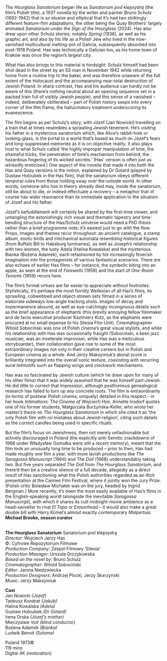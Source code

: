 
_The Hourglass Sanatorium_ began life as _Sanatorium pod klepsydrą_ (the film’s Polish title), a 1937 novella by the writer and painter Bruno Schulz (1892-1942) that is so elusive and elliptical that it’s had two strikingly different feature-film adaptations, the other being the Quay Brothers’ largely animated _Sanatorium under the Sign of the Hourglass_ (2024). Has also drew upon other Schulz stories, notably _Spring_ (1936), as well as his graphic art, and also by his life as a Polish Jew who lived in the now-vanished multicultural melting-pot of Galicia, subsequently absorbed into post-1918 Poland. Has was technically a Galician too, as his home town of Kraków was once the region’s largest city.

What Has also brings to this material is hindsight: Schulz himself had been shot dead in the street by an SS man in November 1942 while returning home from a routine trip to the baker, and was therefore unaware of the full extent of the Holocaust and the accompanying near-total destruction of Jewish Poland. In sharp contrast, Has and his audience can hardly not be aware of this (there’s nothing neutral about an opening sequence set in a packed train full of visibly Jewish people), and this sense of a vanished – indeed, deliberately obliterated – part of Polish history seeps into every corner of the film frame, the hallucinatory treatment underscoring its evanescence.

The film begins as per Schulz’s story, with Józef (Jan Nowicki) travelling on a train that at times resembles a sprawling Jewish tenement. He’s visiting his father in a mysterious sanatorium which, like Alice’s rabbit-hole or looking-glass, is the portal to a world that’s based as much on Józef’s fears and long-suppressed memories as it is on objective reality. It also plays host to what Schulz called ‘the highly improper manipulation of time, the shameful tricks, the penetration of time’s mechanism from behind, the hazardous fingering of its wicked secrets.’ (Has’ version is often just as wickedly eroticised.) One aspect of the novella that made it into both the Has and Quay versions is the notion, explained by Dr Gotard (played by Gustaw Holoubek in the Has film), that the sanatorium obeys different temporal rules from those holding sway over the outside world. In other words, someone who has in theory already died may, inside the sanatorium, still be about to die, or indeed effectuate a recovery – a metaphor that of course has wider resonance than its immediate application to the situation of Józef and his father.

Józef’s befuddlement will certainly be shared by the first-time viewer, and untangling the astonishingly rich visual and thematic tapestry and time-bending structure of the Has/Schulz universe would need a PhD thesis rather than a brief programme note; it’s easiest just to go with the flow. Props, images and themes recur throughout: an ancient catalogue, a stamp album, exotic birds and mechanical automata resembling historical figures (from Buffalo Bill to Habsburg luminaries), as well as Joseph’s relationship with two women, the lusty Adela (Halina Kowalska) and the mysterious Bianka (Bożena Adamek), each refashioned by his increasingly feverish imagination into the protagonists of various fantastical scenarios. There are also echoes of earlier Has films – for instance, the symbolic biting into an apple, as seen at the end of _Farewells_ (1958) and the start of _One-Room Tenants_ (1959) recurs here.

The film’s formal virtues are far easier to appreciate without footnotes. Stylistically, it’s perhaps the most floridly Wellesian of all Has’s films, its sprawling, cobwebbed and object-strewn sets filmed in a series of elaborate sideways low-angle tracking shots. Images of decay and impermanence abound, as well as eye-catchingly incongruous details such as the brief appearance of elephants (this brevity annoying fellow filmmaker and de facto executive producer Kazimierz Kutz, as the elephants were procured at no small expense to his Silesia Film Unit). Cinematographer Witold Sobociński was one of Polish cinema’s great visual stylists, and while his relationship with Has was occasionally fraught (Sobociński, a keen jazz musician, was an inveterate improviser, while Has was a meticulous storyboarder), their collaboration gave rise to some of the most extraordinary images not only in their creative careers but in Polish and European cinema as a whole. And Jerzy Maksymiuk’s atonal score is brilliantly integrated into the overall sonic texture, coexisting with recurring aural leitmotifs such as flapping wings and clockwork mechanisms.

Has was so fascinated by Jewish culture (which he drew upon for many of his other films) that it was widely assumed that he was himself part-Jewish. He did little to correct that impression, although posthumous genealogical research has failed to turn up any concrete roots. The film is extraordinarily (in terms of postwar Polish cinema, uniquely) detailed in this respect – in her book _Intimations: The Cinema of Wojciech Has_, Annette Insdorf quotes one of his former students, Małgorzata Burzyńska-Keller, who wrote her master’s thesis on _The Hourglass Sanatorium_ in which she cited it as ‘the only Polish film with no mistakes about Jewish religion’, citing such details as the correct candles being used in specific rituals.

But the film’s focus on Jewishness, then not merely unfashionable but actively discouraged in Poland (the explicitly anti-Semitic crackdowns of 1968 under Władysław Gomułka were still a recent memory), meant that the film took an unusually long time to be produced – prior to then, Has had made roughly one film a year, with more lavish productions like _The Saragossa Manuscript_ (1964) and _The Doll_ (1968) understandably taking two. But five years separated _The Doll_ from _The Hourglass Sanatorium_, and there’d then be a creative silence of a full decade, allegedly as a direct result of Has sanctioning what the Polish authorities regarded as an illicit presentation at the Cannes Film Festival, where it jointly won the Jury Prize. (Polish critic Bolesław Michałek was on the jury, headed by Ingrid Bergman.) More recently, it’s been the most easily available of Has’s films in the English-speaking world (alongside the inevitable _Saragossa Manuscript_), with which it shares its cult midnight-movie ambience as a head-swiveller to rival _El Topo_ or _Eraserhead_ – it would also make a great double bill with Harry Kümel’s almost exactly contemporary _Malpertuis_.  
**Michael Brooke, season curator**
<br><br>

**The Hourglass Sanatorium** Sanatorium pod klepsydrą<br>
_Director_: Wojciech Jerzy Has<br>
©: Cyfrowe Repozytorium Filmowe<br>
_Production Company_: Zespól Filmowy ‘Silesia’<br>
_Production Manager_: Urszula Orczykowska<br>
_Based on the novel by_: Bruno Schulz<br>
_Cinematographer_: Witold Sobociński<br>
_Editor_: Janina Niedzwiecka<br>
_Production Designers_: Andrzej Plocki,  Jerzy Skarzynski<br>
_Music_: Jerzy Maksymiuk

**Cast**<br>
Jan Nowicki _(Józef)_<br>
Tadeusz Kondrat _(Jakub)_<br>
Halina Kowalska _(Adela)_<br>
Gustaw Holoubek _(Dr Gotard)_<br>
Irena Orska _(Józef’s mother)_<br>
Mieczyslaw Voit _(blind conductor)_<br>
Bożena Adamek _(Bianka)_<br>
Ludwik Benoit _(Szloma)_

Poland 1973©<br>
119 mins<br>
Digital 4K (restoration)<br>
<br><br>
<!--stackedit_data:
eyJoaXN0b3J5IjpbMjA2Nzg0NzI4MF19
-->